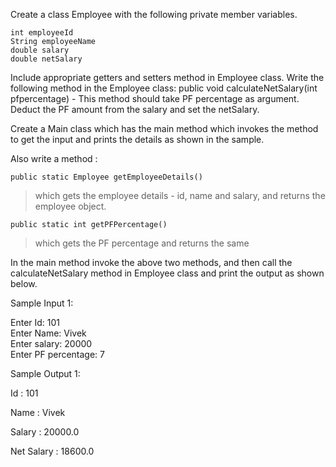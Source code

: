 Create a class Employee with the following private member variables.

    int employeeId
    String employeeName
    double salary
    double netSalary

Include appropriate getters and setters method in Employee class. Write the following method in the Employee class:
public void calculateNetSalary(int pfpercentage)  - This method should take PF percentage as argument. Deduct the PF amount from the salary and set the netSalary.  


Create a Main class which has the main method which invokes the method to get the input and prints the details as shown in the sample. 

Also write a method :

   ```public static Employee getEmployeeDetails()``` 
   > which gets the employee details - id, name and salary, and returns the employee object.

   ```public static int getPFPercentage()``` 
   > which gets the PF percentage and returns the same

In the main method invoke the above two methods, and then call the calculateNetSalary method in Employee class and print the output as shown below.

Sample Input 1:

Enter Id:
101
<br>Enter Name:
Vivek
<br>Enter salary:
20000
<br>Enter PF percentage:
7

Sample Output 1:

Id : 101

Name : Vivek

Salary : 20000.0

Net Salary : 18600.0
